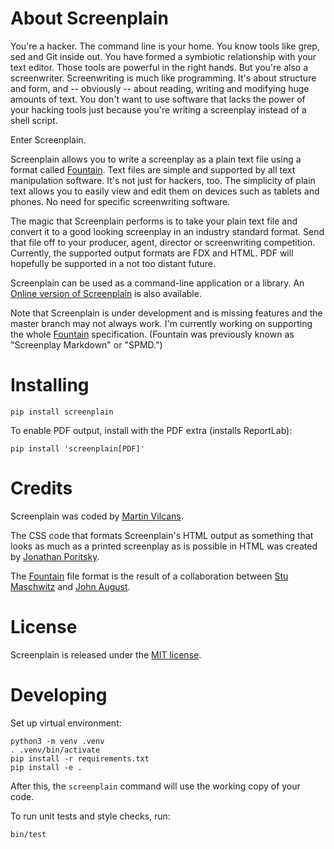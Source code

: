 About Screenplain
=================

You're a hacker. The command line is your home. You know tools like grep, sed
and Git inside out. You have formed a symbiotic relationship with your text
editor. Those tools are powerful in the right hands. But you're also a
screenwriter. Screenwriting is much like programming. It's about structure and
form, and -- obviously -- about reading, writing and modifying huge amounts of
text. You don't want to use software that lacks the power of your hacking
tools just because you're writing a screenplay instead of a shell script.

Enter Screenplain.

Screenplain allows you to write a screenplay as a plain text file using
a format called [Fountain](http://fountain.io). Text files
are simple and supported by all text manipulation software. It's not just for
hackers, too. The simplicity of plain text allows you to easily view and edit
them on devices such as tablets and phones. No need for specific screenwriting
software.

The magic that Screenplain performs is to take your plain text file and
convert it to a good looking screenplay in an industry standard format.
Send that file off to your producer, agent, director or screenwriting
competition. Currently, the supported output formats are FDX and HTML.
PDF will hopefully be supported in a not too distant future.

Screenplain can be used as a command-line application or a library.
An [Online version of Screenplain](http://www.screenplain.com) is also
available.

Note that Screenplain is under development and is missing features and
the master branch may not always work. I'm currently working on supporting
the whole [Fountain](http://fountain.io) specification. (Fountain
was previously known as "Screenplay Markdown" or "SPMD.")

Installing
==========

    pip install screenplain

To enable PDF output, install with the PDF extra (installs ReportLab):

    pip install 'screenplain[PDF]'

Credits
=======

Screenplain was coded by [Martin Vilcans](http://www.librador.com).

The CSS code that formats Screenplain's HTML output as something that
looks as much as a printed screenplay as is possible in HTML was
created by [Jonathan Poritsky](http://www.candlerblog.com/).

The [Fountain](http://fountain.io) file format is the result of a
collaboration between [Stu Maschwitz](http://prolost.com) and
[John August](http://johnaugust.com/).


License
=======

Screenplain is released under the [MIT license](http://www.opensource.org/licenses/mit-license.php).


Developing
==========

Set up virtual environment:

    python3 -m venv .venv
    . .venv/bin/activate
    pip install -r requirements.txt
    pip install -e .

After this, the `screenplain` command will use the working copy of your code.

To run unit tests and style checks, run:

    bin/test
